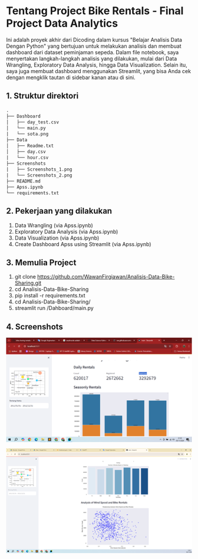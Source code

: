 
# Tentang Project Bike Rentals - Final Project Data Analytics

Ini adalah proyek akhir dari Dicoding dalam kursus "Belajar Analisis Data Dengan Python" yang bertujuan untuk melakukan analisis dan membuat dashboard dari dataset peminjaman sepeda. Dalam file notebook, saya menyertakan langkah-langkah analisis yang dilakukan, mulai dari Data Wrangling, Exploratory Data Analysis, hingga Data Visualization. Selain itu, saya juga membuat dashboard menggunakan Streamlit, yang bisa Anda cek dengan mengklik tautan di sidebar kanan atau di sini.

## 1. Struktur direktori
```
.
├── Dashboard
│   ├── day_test.csv
│   └── main.py
|   └── sota.png
├── Data
│   ├── Readme.txt
│   ├── day.csv
|   └── hour.csv
├── Screenshots
|   ├── Screenshots_1.png
|   └── Screenshots_2.png
├── README.md
├── Apss.ipynb
└── requirements.txt
```

## 2. Pekerjaan yang dilakukan
1. Data Wrangling (via Apss.ipynb)
2. Exploratory Data Analysis (via Apss.ipynb)
3. Data Visualization (via Apss.ipynb)
4. Create Dashboard Apss using Streamlit (via Apss.ipynb)

## 3. Memulia Project
1. git clone https://github.com/WawanFirgiawan/Analisis-Data-Bike-Sharing.git
3. cd Analisis-Data-Bike-Sharing
5. pip install -r requirements.txt
4. cd Analisis-Data-Bike-Sharing/
6. streamlit run /Dahboard/main.py

## 4. Screenshots



![alt text](https://github.com/WawanFirgiawan/-Analisis-Data-Bike-Sharing-1/blob/main/Screenshots/Screenshot_1.png?raw=true)

![alt text](https://github.com/WawanFirgiawan/-Analisis-Data-Bike-Sharing-1/blob/main/Screenshots/Screenshot_2.png?raw=true)
